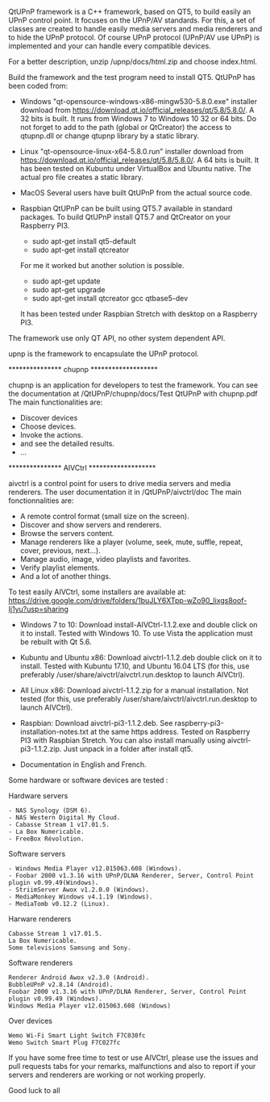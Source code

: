QtUPnP framework is a C++ framework, based on QT5, to build easily an UPnP control point.
It focuses on the UPnP/AV standards.
For this, a set of classes are created to handle easily media servers and media renderers and to hide the UPnP protocol.
Of course UPnP protocol (UPnP/AV use UPnP) is implemented and your can handle every compatible devices.

For a better description, unzip /upnp/docs/html.zip and choose index.html.

Build the framework and the test program need to install QT5. QtUPnP has been coded from:
  - Windows "qt-opensource-windows-x86-mingw530-5.8.0.exe" installer download from https://download.qt.io/official_releases/qt/5.8/5.8.0/.
    A 32 bits is built. It runs from Windows 7 to Windows 10 32 or 64 bits. 
    Do not forget to add to the path (global or QtCreator) the access to qtupnp.dll or change qtupnp library by a static library.

  - Linux "qt-opensource-linux-x64-5.8.0.run" installer download from https://download.qt.io/official_releases/qt/5.8/5.8.0/.
    A 64 bits is built. It has been tested on Kubuntu under VirtualBox and Ubuntu native.
    The actual pro file creates a static library.
	
  - MacOS Several users have built QtUPnP from the actual source code.
  
  - Raspbian QtUPnP can be built using QT5.7 available in standard packages.
    To build QtUPnP install QT5.7 and QtCreator on your Raspberry PI3.
	  * sudo apt-get install qt5-default
      * sudo apt-get install qtcreator
	  
	For me it worked but another solution is possible.
	
	  * sudo apt-get update
      * sudo apt-get upgrade
      * sudo apt-get install qtcreator gcc qtbase5-dev
	  
    It has been tested under Raspbian Stretch with desktop on a Raspberry PI3.

The framework use only QT API, no other system dependent API.

upnp is the framework to encapsulate the UPnP protocol.


*************** chupnp *******************

chupnp is an application for developers to test the framework. You can see the documentation at /QtUPnP/chupnp/docs/Test QtUPnP with chupnp.pdf
The main functionalities are:
  - Discover devices
  - Choose devices.
  - Invoke the actions.
  - and see the detailed results.
  - ...
  
  

*************** AIVCtrl *******************

aivctrl is a control point for users to drive media servers and media renderers. The user documentation it in /QtUPnP/aivctrl/doc
The main fonctionnalities are:
  - A remote control format (small size on the screen).
  - Discover and show servers and renderers.
  - Browse the servers content.
  - Manage renderers like a player (volume, seek, mute, suffle, repeat, cover, previous, next...).
  - Manage audio, image, video playlists and favorites.
  - Verify playlist elements.
  - And a lot of another things.
  
To test easily AIVCtrl, some installers are available at: https://drive.google.com/drive/folders/1buJLY6XTpp-wZo90_Iixgs8oof-Ij1yu?usp=sharing
  - Windows 7 to 10: Download install-AIVCtrl-1.1.2.exe and double click on it to install.
    Tested with Windows 10. To use Vista the application must be rebuilt with Qt 5.6.
	
  - Kubuntu and Ubuntu x86: Download aivctrl-1.1.2.deb double click on it to install.
    Tested with Kubuntu 17.10, and Ubuntu 16.04 LTS (for this, use preferably /user/share/aivctrl/aivctrl.run.desktop to launch AIVCtrl).
	
  - All Linux x86: Download aivctrl-1.1.2.zip for a manual installation.
    Not tested (for this, use preferably /user/share/aivctrl/aivctrl.run.desktop to launch AIVCtrl).
	
  - Raspbian: Download aivctrl-pi3-1.1.2.deb. See raspberry-pi3-installation-notes.txt at the same https address.
      Tested on Raspberry PI3 with Raspbian Stretch.
    You can also install manually using aivctrl-pi3-1.1.2.zip. Just unpack in a folder after install qt5. 
	
  - Documentation in English and French.
  
Some hardware or software devices are tested :
  
 Hardware servers

    - NAS Synology (DSM 6).
    - NAS Western Digital My Cloud.
    - Cabasse Stream 1 v17.01.5.
    - La Box Numericable.
    - FreeBox Révolution.
 
 Software servers

    - Windows Media Player v12.015063.608 (Windows).
    - Foobar 2000 v1.3.16 with UPnP/DLNA Renderer, Server, Control Point plugin v0.99.49(Windows).
    - StriimServer Awox v1.2.0.0 (Windows).
    - MediaMonkey Windows v4.1.19 (Windows).
    - MediaTomb v0.12.2 (Linux).	

 Harware renderers

    Cabasse Stream 1 v17.01.5.
    La Box Numericable.
    Some televisions Samsung and Sony.

 Software renderers

    Renderer Android Awox v2.3.0 (Android).
    BubbleUPnP v2.8.14 (Android).
    Foobar 2000 v1.3.16 with UPnP/DLNA Renderer, Server, Control Point plugin v0.99.49 (Windows).
    Windows Media Player v12.015063.608 (Windows)
	
 Over devices

    Wemo Wi-Fi Smart Light Switch F7C030fc
	Wemo Switch Smart Plug F7C027fc

If you have some free time to test or use AIVCtrl, please use the issues and pull requests tabs for your remarks, malfunctions
and also to report if your servers and renderers are working or not working properly.

Good luck to all





